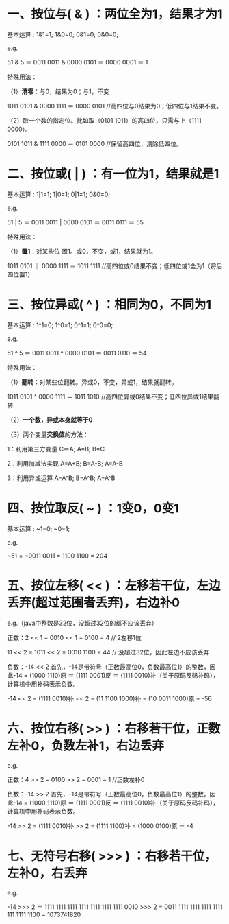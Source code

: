 
# 一、按位与( & ) ：两位全为1，结果才为1
基本运算 : 1&1=1;  1&0=0; 0&1=0;  0&0=0;

e.g.

51 & 5 ＝ 0011 0011 & 0000 0101 ＝ 0000 0001 ＝ 1

特殊用法：

（1）**清零**：与0，结果为0；与1，不变

1011 0101 & 0000 1111 ＝ 0000 0101 //高四位与0结果为0；低四位与1结果不变。

（2）取一个数的指定位。比如取（0101 1011）的高四位，只需与上（1111 0000）。

0101 1011 & 1111 0000 ＝ 0101 0000 //保留高四位，清除低四位。

# 二、按位或( | ) ：有一位为1，结果就是1
基本运算 : 1|1=1;  1|0=1; 0|1=1;  0&0=0;

e.g.

51 | 5 ＝ 0011 0011 | 0000 0101 ＝ 0011 0111 ＝ 55

特殊用法：

（1）**置1**：对某些位 置1。或0，不变，或1，结果就为1。

1011 0101 ｜ 0000 1111 ＝ 1011 1111 //高四位或0结果不变；低四位或1全为1（将后四位置1）

# 三、按位异或( ^ ) ：相同为0，不同为1
基本运算 : 1^1=0;  1^0=1; 0^1=1;  0^0=0;

e.g.

51 ^ 5 ＝ 0011 0011 ^ 0000 0101 ＝ 0011 0110 ＝ 54

特殊用法：

（1）**翻转**：对某些位翻转。异或0，不变，异或1，结果就翻转。

1011 0101 ^ 0000 1111 ＝ 1011 1010 //高四位异或0结果不变；低四位异或1结果翻转

（2）**一个数，异或本身就等于0**

（3）两个变量**交换值**的方法：

1：利用第三方变量 C＝A; A=B; B=C

2：利用加减法实现 A=A+B; B=A-B; A=A-B

3：利用异或运算 A=A^B; B=A^B; A=A^B

# 四、按位取反( ~ ) ：1变0，0变1
基本运算 : ~1=0;  ~0=1;

e.g.

~51 = ~0011 0011 = 1100 1100 = 204

# 五、按位左移( << ) ：左移若干位，左边丢弃(超过范围者丢弃)，右边补0
e.g.（java中整数是32位，没超过32位的都不应该丢弃）

正数：2 << 1 =  0010 << 1 = 0100 = 4 // 2左移1位

11 << 2 = 1011 << 2 = 0010 1100 = 44 // 没超过32位，因此左边不应该丢弃

负数：-14 << 2 首先，-14是带符号（正数最高位0，负数最高位1）的整数，因此-14 = (1000 1110)原 ＝ (1111 0001)反 ＝ (1111 0010)补（关于原码反码补码），计算机中用补码表示负数。

-14 << 2 = (1111 0010)补 << 2 = (11 1100 1000)补 = (10 0011 1000)原 = -56

# 六、按位右移( >> ) ：右移若干位，正数左补0，负数左补1，右边丢弃
e.g.

正数：4 >> 2 = 0100 >> 2 = 0001 = 1 //正数左补0

负数：-14 >> 2 首先，-14是带符号（正数最高位0，负数最高位1）的整数，因此-14 = (1000 1110)原 ＝ (1111 0001)反 ＝ (1111 0010)补（关于原码反码补码），计算机中用补码表示负数。

-14 >> 2 = (1111 0010)补 >> 2 = (1111 1100)补 = (1000 0100)原 ＝ -4

# 七、无符号右移( >>> ) ：右移若干位，左补0，右丢弃
e.g.

-14 >>> 2 ＝ 1111 1111 1111 1111 1111 1111 1111 0010 >>> 2 = 0011 1111 1111 1111 1111 111 1111 1100 = 1073741820



